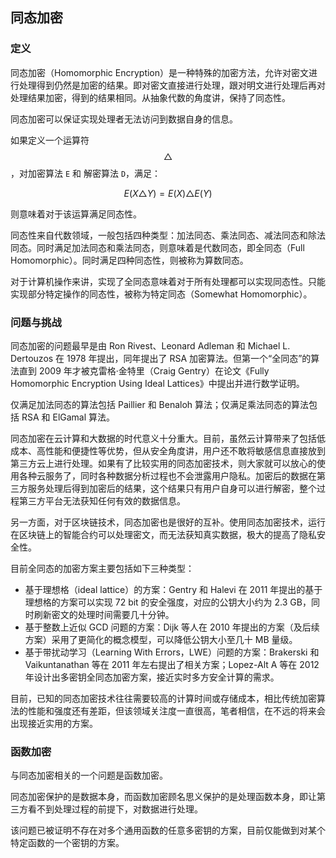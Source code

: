 ## 同态加密

### 定义

同态加密（Homomorphic Encryption）是一种特殊的加密方法，允许对密文进行处理得到仍然是加密的结果。即对密文直接进行处理，跟对明文进行处理后再对处理结果加密，得到的结果相同。从抽象代数的角度讲，保持了同态性。

同态加密可以保证实现处理者无法访问到数据自身的信息。

如果定义一个运算符 $$\triangle{}$$，对加密算法 `E` 和 解密算法 `D`，满足：

$$E(X\triangle{}Y) = E(X)\triangle{} E(Y)$$

则意味着对于该运算满足同态性。

同态性来自代数领域，一般包括四种类型：加法同态、乘法同态、减法同态和除法同态。同时满足加法同态和乘法同态，则意味着是代数同态，即全同态（Full Homomorphic）。同时满足四种同态性，则被称为算数同态。

对于计算机操作来讲，实现了全同态意味着对于所有处理都可以实现同态性。只能实现部分特定操作的同态性，被称为特定同态（Somewhat Homomorphic）。

### 问题与挑战

同态加密的问题最早是由 Ron Rivest、Leonard Adleman 和 Michael L. Dertouzos 在 1978 年提出，同年提出了 RSA 加密算法。但第一个“全同态”的算法直到 2009 年才被克雷格·金特里（Craig Gentry）在论文《Fully Homomorphic Encryption Using Ideal Lattices》中提出并进行数学证明。

仅满足加法同态的算法包括 Paillier 和 Benaloh 算法；仅满足乘法同态的算法包括 RSA 和 ElGamal 算法。

同态加密在云计算和大数据的时代意义十分重大。目前，虽然云计算带来了包括低成本、高性能和便捷性等优势，但从安全角度讲，用户还不敢将敏感信息直接放到第三方云上进行处理。如果有了比较实用的同态加密技术，则大家就可以放心的使用各种云服务了，同时各种数据分析过程也不会泄露用户隐私。加密后的数据在第三方服务处理后得到加密后的结果，这个结果只有用户自身可以进行解密，整个过程第三方平台无法获知任何有效的数据信息。

另一方面，对于区块链技术，同态加密也是很好的互补。使用同态加密技术，运行在区块链上的智能合约可以处理密文，而无法获知真实数据，极大的提高了隐私安全性。

目前全同态的加密方案主要包括如下三种类型：

* 基于理想格（ideal lattice）的方案：Gentry 和 Halevi 在 2011 年提出的基于理想格的方案可以实现 72 bit 的安全强度，对应的公钥大小约为 2.3 GB，同时刷新密文的处理时间需要几十分钟。
* 基于整数上近似 GCD 问题的方案：Dijk 等人在 2010 年提出的方案（及后续方案）采用了更简化的概念模型，可以降低公钥大小至几十 MB 量级。
* 基于带扰动学习（Learning With Errors，LWE）问题的方案：Brakerski 和 Vaikuntanathan 等在 2011 年左右提出了相关方案；Lopez-Alt A 等在 2012 年设计出多密钥全同态加密方案，接近实时多方安全计算的需求。

目前，已知的同态加密技术往往需要较高的计算时间或存储成本，相比传统加密算法的性能和强度还有差距，但该领域关注度一直很高，笔者相信，在不远的将来会出现接近实用的方案。

### 函数加密
与同态加密相关的一个问题是函数加密。

同态加密保护的是数据本身，而函数加密顾名思义保护的是处理函数本身，即让第三方看不到处理过程的前提下，对数据进行处理。

该问题已被证明不存在对多个通用函数的任意多密钥的方案，目前仅能做到对某个特定函数的一个密钥的方案。

